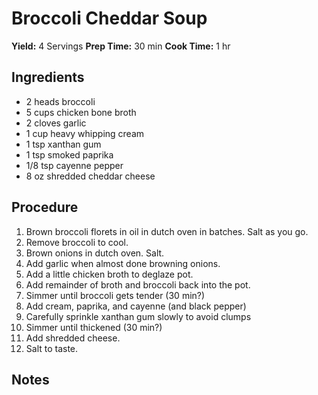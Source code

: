 # Broccoli Cheddar Soup
**Yield:** 4 Servings
**Prep Time:** 30 min
**Cook Time:** 1 hr

## Ingredients
- 2 heads broccoli
- 5 cups chicken bone broth
- 2 cloves garlic
- 1 cup heavy whipping cream
- 1 tsp xanthan gum
- 1 tsp smoked paprika
- 1/8 tsp cayenne pepper
- 8 oz shredded cheddar cheese

## Procedure
1. Brown broccoli florets in oil in dutch oven in batches. Salt as you go.
2. Remove broccoli to cool.
3. Brown onions in dutch oven.  Salt.
4. Add garlic when almost done browning onions.
5. Add a little chicken broth to deglaze pot.
6. Add remainder of broth and broccoli back into the pot.
7. Simmer until broccoli gets tender (30 min?)
8. Add cream, paprika, and cayenne (and black pepper)
9. Carefully sprinkle xanthan gum slowly to avoid clumps
10. Simmer until thickened (30 min?)
11. Add shredded cheese.
12. Salt to taste.

## Notes

